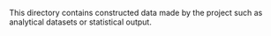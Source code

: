 This directory contains constructed data made by the project such as analytical datasets or statistical output.
